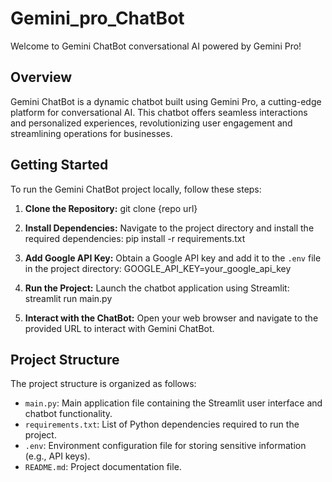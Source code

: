 # Gemini_pro_ChatBot


Welcome to Gemini ChatBot conversational AI powered by Gemini Pro!

## Overview

Gemini ChatBot is a dynamic chatbot built using Gemini Pro, a cutting-edge platform for conversational AI. This chatbot offers seamless interactions and personalized experiences, revolutionizing user engagement and streamlining operations for businesses.

## Getting Started

To run the Gemini ChatBot project locally, follow these steps:

1. **Clone the Repository:**
git clone {repo url}


2. **Install Dependencies:**
Navigate to the project directory and install the required dependencies:
pip install -r requirements.txt

3. **Add Google API Key:**
Obtain a Google API key and add it to the `.env` file in the project directory:
GOOGLE_API_KEY=your_google_api_key

4. **Run the Project:**
Launch the chatbot application using Streamlit:
streamlit run main.py


5. **Interact with the ChatBot:**
Open your web browser and navigate to the provided URL to interact with Gemini ChatBot.

## Project Structure

The project structure is organized as follows:

- `main.py`: Main application file containing the Streamlit user interface and chatbot functionality.
- `requirements.txt`: List of Python dependencies required to run the project.
- `.env`: Environment configuration file for storing sensitive information (e.g., API keys).
- `README.md`: Project documentation file.




